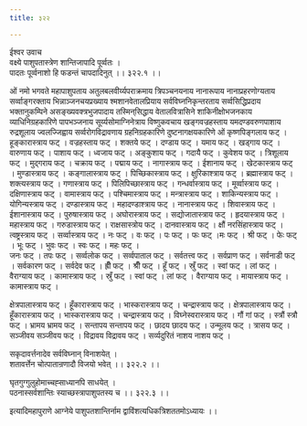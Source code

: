 ```yaml
---
title: ३२२

---
```

ईश्वर उवाच  
वक्ष्ये पाशुपतास्त्रेण शान्तिजापादि पूर्व्वतः ।  
पादतः पूर्व्वनाशो हि फडन्तं चापदादिनुत् ।। ३२२.१ ।।  
  
ओं नमो भगवते महापाशुपताय अतुलबलवीर्य्यपराक्रमाय त्रिपञ्चनयनाय नानारूपाय नानाप्रहरणोग्यताय सर्व्वाङ्गरक्ताय भिन्नाञ्जनचयप्रख्याय श्मशानवेतालप्रियाय सर्वविघ्ननिकृन्तरताय सर्व्वसिद्धिप्रदाय भक्तानुकम्पिने असङ्ख्यवक्त्रभुजपादाय तस्मिन्‌सिद्धाय वेतालवित्रासिने शाकिनीक्षोभजनकाय व्याधिनिग्रहकारिणे पापभञ्जनाय सूर्य्यसोमाग्निनेत्राय विष्णुकवचाय खङ्गवज्रहस्ताय यमदण्डवरुणपाशाय रुद्रशूलाय ज्वलज्जिह्वाय सर्व्वरोगविद्रावणाय ग्रहनिग्रहकारिणे दुष्टनागक्षयकारिणे ओं कृष्णपिङ्गलाय फट् । हूङ्कारास्त्राय फट् । वज्रहस्ताय फट् । शक्तये फट् । दण्डाय फट् । यमाय फट् । खड्गाय फट् । वारुणाय फट् । पाशाय फट् । ध्वजाय फट् । अङ्कुशाय फट् । गदायै फट् । कुवेशय फट् । त्रिशूलाय फट् । मुद्‌गराय फट् । चक्राय फट् । पद्माय फट् । नागास्त्राय फट् । ईशानाय फट् । खेटकास्त्राय फट् । मुण्डास्त्राय फट् । कङ्गालास्त्राय फट् । पिच्छिकास्त्राय फट् । क्षुरिकाश्त्राय फट् । ब्रह्मास्त्राय फट् । शक्त्यस्त्राय फट् । गणास्त्राय फट् । पिलिपिच्छास्त्राय फट् । गन्धर्वास्त्राय फट् । मूर्व्वास्त्राय फट् । दक्षिणास्त्राय फट् । वामास्त्राय फट् । पश्चिमास्त्राय फट् । मन्त्रास्त्राय फट् । शाकिन्यस्त्राय फट् । योगिन्यस्त्राय फट् । दण्डास्त्राय फट् । महादण्डाश्त्राय फट् । नानास्त्राय फट् । शिवास्त्राय फट् । ईशानास्त्राय फट् । पुरुषास्त्राय फट् । अघोरास्त्राय फट् । सद्योजातास्त्राय फट् । हृदयास्त्राय फट् । महास्त्राय फट् । गरुडास्त्राय फट् । राक्षसास्त्रोय फट् । दानवास्त्राय फट् । क्षौं नरसिंहास्त्राय फट् । त्वष्ट्रस्त्राय फट् । सर्व्वास्त्राय फट् । नः फट् । वः फट् । पः फट् । फः फट् ।मः फट् । श्री फट् । फेः फट् । भूः फट् । भुवः फट् । स्वः फट् । महः फट् ।  
जनः फट् । तपः फट् । सर्व्वलोक फट् । सर्व्वपाताल फट् । सर्वतत्त्व फट् । सर्वप्राण फट् । सर्वनाडी फट् । सर्वकारण फट् । सर्वदेव फट् । ह्रीँ फट् । श्रीँ फट् । हूँ फट् । स्रुँ फट् । स्वां फट् । लां फट् । वैराग्याय फट् । कामास्त्राय फट् । स्रुँ फट् । स्वां फट् । लां फट् । वैराग्याय फट् । मायास्त्राय फट् । कामास्त्राय फट् ।  
  
क्षेत्रपालास्त्राय फट् । हूँकारास्त्राय फट् । भास्करास्त्राय फट् । चन्द्रास्त्राय फट् । क्षेत्रपालास्त्राय फट् । हूँकारास्त्राय फट् । भास्करास्त्राय फट् । चन्द्रास्त्राय फट् । विघ्नेस्वरास्त्राय फट् । गौं गां फट् । स्त्रौं स्त्रौ फट् । भ्रामय भ्रामय फट् । सन्तापय सन्तापय फट् । छादय छादय फट् । उन्मूलय फट् । त्रासय फट् । सञ्जीवय सञ्जीवय फट् । विद्रावय विद्रावय फट् । सर्व्यदुरितं नाशय नाशय फट् ।  
  
सकृदावर्त्तनादेव सर्वविघ्नान् विनाशयेत् ।  
शतावर्त्तेन चोत्पातान्रणादौ विजयो भवेत् ।। ३२२.२ ।।  
  
घृतगुग्गुलुहोमाच्चह्साध्यानपि साधयेत् ।  
पठनास्सर्वशान्तिः स्याच्छस्त्रापाशुपतस्य च ।। ३२२.३ ।।  
  
इत्यादिमहापुराणे आग्नेये पाशुपतशान्तिर्नाम द्वाविंशत्यधिकत्रिशततमोऽध्यायः ।।